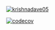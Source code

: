 [![krishnadave05](https://circleci.com/gh/krishnadave05/AD-340.svg?style=svg)](https://app.circleci.com/pipelines/github/krishnadave05/AD-340)

[![codecov](https://codecov.io/gh/krishnadave05/AD-340/branch/master/graph/badge.svg?token=D2M4U95FMV)](https://codecov.io/gh/krishnadave05/AD-340)
